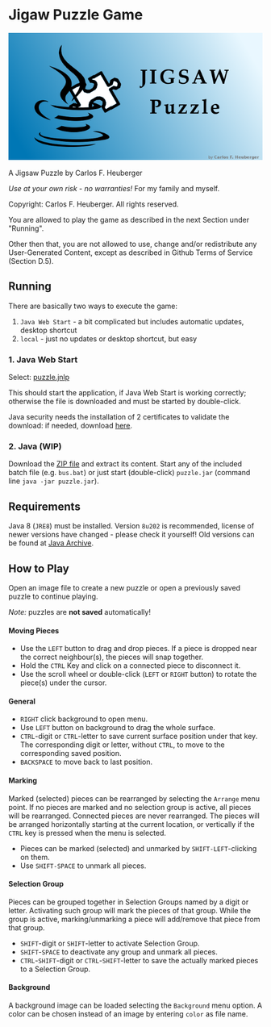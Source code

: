 # Jigaw Puzzle Game

![splash](splash.png)

A Jigsaw Puzzle
by Carlos F. Heuberger

*Use at your own risk - no warranties!* For my family and myself.

Copyright: Carlos F. Heuberger. All rights reserved.



You are allowed to play the game as described in the next Section under "Running".

Other then that, you are not allowed to use, change and/or redistribute any User-Generated Content, except as described in Github Terms of Service (Section D.5).



## Running

There are basically two ways to execute the game:

1. `Java Web Start` - a bit complicated but includes automatic updates, desktop shortcut
2. `local` - just no updates or desktop shortcut, but easy



### 1. Java Web Start

Select:   [puzzle.jnlp](puzzle.jnlp) 

This should start the application, if Java Web Start is working correctly; 
otherwise the file is downloaded and must be started by double-click.

Java security needs the installation of 2 certificates to validate the download: if needed, download [here](https://cheuberger.github.io/keys/).



### 2. Java (WIP)

Download the [ZIP file](https://github.com/Heuberger/Puzzle/releases/download/v0.11/Puzzle-0.11.zip) and extract its content. Start any of the included batch file (e.g. `bus.bat`) or just start (double-click) `puzzle.jar` (command line `java -jar puzzle.jar`).



## Requirements

Java 8 (`JRE8`) must be installed. Version `8u202` is recommended, license of newer versions have changed - please check it yourself! Old versions can be found at [Java Archive](https://www.oracle.com/java/technologies/javase/javase8-archive-downloads.html).



## How to Play

Open an image file to create a new puzzle
or
open a previously saved puzzle to continue playing.

*Note:* puzzles are **not saved** automatically!

#### Moving Pieces

* Use the `LEFT` button to drag and drop pieces. 
  If a piece is dropped near the correct neighbour(s), the pieces will snap together.
* Hold the `CTRL` Key and click on a connected piece to disconnect it.
* Use the scroll wheel or double-click (`LEFT` or `RIGHT` button) to rotate the piece(s) under the cursor.

#### General

* `RIGHT` click background to open menu.
* Use `LEFT` button on background to drag the whole surface.
* `CTRL`-digit or `CTRL`-letter to save current surface position under that key. 
  The corresponding digit or letter, without `CTRL`, to move to the corresponding saved position.
* `BACKSPACE` to move back to last position.

#### Marking

Marked (selected) pieces can be rearranged by selecting the `Arrange` menu point. If no pieces are marked and no selection group is active, all pieces will be rearranged. Connected pieces are never rearranged. The pieces will be arranged horizontally starting at the current location, or vertically if the `CTRL` key is pressed when the menu is selected.

* Pieces can be marked (selected) and unmarked by `SHIFT-LEFT`-clicking on them.
* Use `SHIFT-SPACE` to unmark all pieces.

#### Selection Group

Pieces can be grouped together in Selection Groups named by a digit or letter. Activating such group will mark the pieces of that group. While the group is active, marking/unmarking a piece will add/remove that piece from that group.

- `SHIFT`-digit or `SHIFT`-letter to activate Selection Group.
- `SHIFT`-`SPACE` to deactivate any group and unmark all pieces.
- `CTRL`-`SHIFT`-digit or `CTRL`-`SHIFT`-letter to save the actually marked pieces to a Selection Group.

#### Background

A background image can be loaded selecting the `Background` menu option. A color can be chosen instead of an image by entering `color` as file name.
